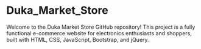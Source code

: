 # Duka_Market_Store
Welcome to the  Duka Market Store GitHub repository! This project is a fully functional e-commerce website for electronics enthusiasts and shoppers, built with HTML, CSS, JavaScript, Bootstrap, and jQuery.
